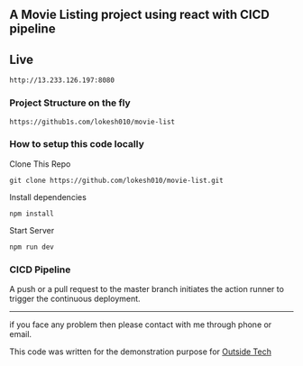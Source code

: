 ## A Movie Listing project using react with CICD pipeline

## Live
```
http://13.233.126.197:8080

```

### Project Structure on the fly
```
https://github1s.com/lokesh010/movie-list
```

### How to setup this code locally

Clone This Repo
```
git clone https://github.com/lokesh010/movie-list.git
```

Install dependencies

`npm install`

Start Server

`npm run dev`

### CICD Pipeline

A push or a pull request to the master branch initiates the action runner to trigger the continuous deployment.

---

if you face any problem then please contact with me through phone or email.

This code was written for the demonstration purpose for [Outside Tech](https://outside.tech)